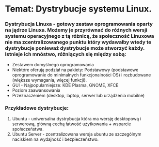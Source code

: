 # Temat: Dystrybucje systemu Linux.
### Dystrybucja Linuxa - gotowy zestaw oprogramowania oparty na jądrze Linuxa. Możemy je przyrównać do różnych wersji systemu operacyjnego z tą różnicą, że społeczność Linuxowa nie ma zcentralizowanego punktu który wydawałby wtedy te dystrybucje ponieważ dystrybucje może stworzyć każdy. Istnieje ich mnóstwo, różniących się między sobą:
- Zestawem domyślnego oprogramowania
- Niektóre oferują podział na pakiety: Podstawowy (podstawowe oprogramowanie do minimalnych funkcjonalności OS) i rozbudowane (większe wymagania, więcej funkcji).
- GUI - Najpopularniejsze: KDE Plasma, GNOME, XFCE
- Poziom zaawansowania
- Przeznaczeniem (desktop, laptop, serwer lub urządzenia mobilne)
### Przykładowe dystrybucje:
1. Ubuntu - uniwersalna dystrybucja która ma wersję desktopową i serwerową, główną cechą łatwość użytkowania + wsparcie społeczeństwa.
2. Ubuntu Server - zcentralizowana wersja ubuntu ze szczególnym naciskiem na wydajność i bezpieczeństwo.
